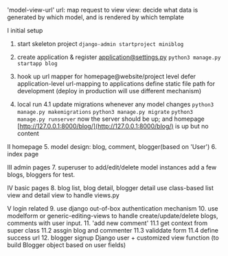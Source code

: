 'model-view-url'
url: map request to view
view: decide what data is generated by which model, and is rendered by which template

I initial setup
1. start skeleton project
    `django-admin startproject miniblog`

2. create application & register application@settings.py
    `python3 manage.py startapp blog`

3. hook up url mapper for homepage@website/project level
    defer application-level url-mapping to applications
    define static file path for development (deploy in production will use different mechanism)

4. local run
    4.1 update migrations whenever any model changes
`python3 manage.py makemigrations`
`python3 manage.py migrate`
`python3 manage.py runserver`
now the server should be up; and homepage [http://127.0.0.1:8000/blog/](http://127.0.0.1:8000/blog/) is up but no content

II homepage
5. model design: blog, comment, blogger(based on 'User')
6. index page 

III admin pages
7. superuser to add/edit/delete model instances
    add a few blogs, bloggers for test.  

IV basic pages
8. blog list, blog detail, blogger detail
    use class-based list view and detail view to handle views.py

V login related
9. use django out-of-box authentication mechanism
10. use modelform or generic-editing-views to handle create/update/delete blogs, comments with user input.
11. 'add new comment' 
    11.1 get context from super class
    11.2 assgin blog and commenter
    11.3 validdate form
    11.4 define success url
12. blogger signup
    Django user + customized view function (to build Blogger object based on user fields)
